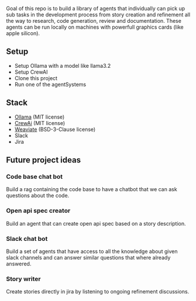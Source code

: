 
Goal of this repo is to build a library of agents that individually can pick up sub tasks in the development process from story creation and refinement all the way to research, code generation, review and documentation. 
These agents can be run locally on machines with powerfull graphics cards (like apple silicon). 

## Setup

- Setup Ollama with a model like llama3.2
- Setup CrewAI
- Clone this project
- Run one of the agentSystems

## Stack
- [Ollama](https://github.com/ollama/ollama) (MIT license) 
- [CrewAi](https://github.com/crewAIInc/crewAI) (MIT license)
- [Weaviate](https://github.com/weaviate/weaviate) (BSD-3-Clause license) 
- Slack
- Jira

## Future project ideas

### Code base chat bot
Build a rag containing the code base to have a chatbot that we can ask questions about the code. 

### Open api spec creator
Build an agent that can create open api spec based on a story description. 

### Slack chat bot 
Build a set of agents that have access to all the knowledge about given slack channels and can answer similar questions that where already answered. 

### Story writer
Create stories directly in jira by listening to ongoing refinement discussions. 
